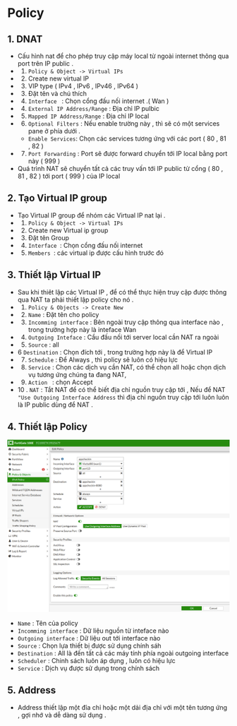 # Policy 

## 1. DNAT 
- Cấu hình nat để cho phép truy cập máy local từ ngoài internet thông qua port trên IP public .
- 1. ` Policy & Object -> Virtual IPs `
- 2. Create new virtual IP 
- 3. VIP type ( IPv4 , IPv6 , IPv46 , IPv64 )
- 3. Đặt tên và chú thích 
- 4. `Interface ` : Chọn cổng đấu nối internet .( Wan )
- 4. ` External IP Address/Range ` : Địa chỉ IP pulbic 
- 5. ` Mapped IP Address/Range ` : Địa chỉ IP local 
- 6. ` Optional Filters ` : Nếu enable trường này  , thì sẽ có một services pane ở phía dưới . 
	- ` Enable Services `: Chọn các services tương ứng với các port  ( 80 , 81 , 82 )
- 7. ` Port Forwarding ` : Port sẽ được forward chuyển tới IP local bằng port này ( 999 )
- Quá trình NAT sẽ chuyển tất cả các truy vấn tới IP public từ cổng ( 80 , 81 , 82 ) tới port ( 999 ) của IP local 




 ## 2. Tạo Virtual IP group 
- Tạo Virtual IP group để nhóm các Virtual IP nat lại .
- 1. ` Policy & Object -> Virtual IPs `
- 2. Create new Virtual ip group 
- 3. Đặt tên Group 
- 4. `Interface `: Chọn cổng đấu nối internet 
- 5. `Members `: các virtual ip được cấu hình trước đó 


## 3. Thiết lập  Virtual IP 
- Sau khi thiêt lập các Virtual IP , để có thể thực hiện truy cập được thông qua NAT ta phải thiết lập policy cho nó . 
- 1. ` Policy & Objects -> Create New ` 
- 2. ` Name ` : Đặt tên cho policy 
- 3. ` Incomming interface ` : Bên ngoài truy cập thông qua interface nào , trong trường hợp này là inteface Wan 
- 4. ` Outgoing Inteface ` : Cẩu đấu nối tới server local cần NAT ra ngoài 
- 5. ` Source ` : all 
- 6 ` Destination ` : Chọn đích tới , trong trường hợp này là để Virtual IP 
- 7. ` Schedule ` : Để Always , thì policy sẽ luôn có hiệu lực 
- 8. ` Service ` :   Chọn các dịch vụ cần NAT, có thể chọn all hoặc chọn dịch vụ tương ứng chúng ta đang NAT,
- 9. `Action ` : chọn Accept 
- 10 . ` NAT ` : Tắt NAT để có thể biết địa chỉ nguồn truy cập tới , Nếu để NAT ` "Use Outgoing Interface Address` thì địa chỉ nguồn truy cập tới luôn luôn là IP public dùng để NAT . 


## 4. Thiết lập Policy 

![](../../images/4.Policy&Object/ipv4_policy.png)


- ` Name ` : Tên của policy 
- ` Incomming interface `  : Dữ liệu nguồn từ inteface nào  
- ` Outgoing interface ` : Dữ liệu out tới interface nào 
- ` Source ` :  Chọn lựa thiết bị được sử dụng chính sáh 
- ` Destination ` : All là đến tất cả các máy tính phía ngoài outgoing interface 
- ` Scheduler ` : Chinh sách luôn áp dụng , luôn có hiệu lực 
- ` Service ` : Dịch vụ được sử dụng trong chính sách 


## 5. Address 
- Address thiết lập một đỉa chỉ hoặc một dải địa chỉ với một tên tương ứng , gợi nhớ và dễ dàng sử dụng . 



























